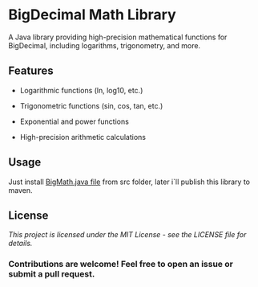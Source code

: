 # BigDecimal Math Library

A Java library providing high-precision mathematical functions for BigDecimal, including logarithms, trigonometry, and more.

## Features

- Logarithmic functions (ln, log10, etc.)

- Trigonometric functions (sin, cos, tan, etc.)

- Exponential and power functions

- High-precision arithmetic calculations

## Usage

Just install [BigMath.java file](https://github.com/MotilQR/BigDecimal-math-library/blob/main/src/BigMath.java) from src folder, later i`ll publish this library to maven.


## License

*This project is licensed under the MIT License - see the LICENSE file for details.*


### Contributions are welcome! Feel free to open an issue or submit a pull request.
